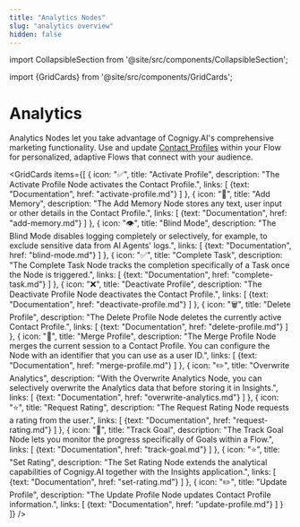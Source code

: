 ```yaml
---
title: "Analytics Nodes" 
slug: "analytics overview"
hidden: false 
---
```

import CollapsibleSection from '@site/src/components/CollapsibleSection';


import {GridCards} from '@site/src/components/GridCards';

# Analytics

Analytics Nodes let you take advantage of Cognigy.AI's comprehensive marketing functionality. Use and update [Contact Profiles](../../../analyze/contact-profiles.md) within your Flow for personalized, adaptive Flows that connect with your audience.

<GridCards items={[
  {
    icon: "✅",
    title: "Activate Profile",
    description: "The Activate Profile Node activates the Contact Profile.",
    links: [
      {text: "Documentation", href: "activate-profile.md"}
    ]
  },
  {
    icon: "🧠",
    title: "Add Memory",
    description: "The Add Memory Node stores any text, user input or other details in the Contact Profile.",
    links: [
      {text: "Documentation", href: "add-memory.md"}
    ]
  },
  {
    icon: "👁️",
    title: "Blind Mode",
    description: "The Blind Mode disables logging completely or selectively, for example, to exclude sensitive data from AI Agents' logs.",
    links: [
      {text: "Documentation", href: "blind-mode.md"}
    ]
  },
  {
    icon: "✅",
    title: "Complete Task",
    description: "The Complete Task Node tracks the completion specifically of a Task once the Node is triggered.",
    links: [
      {text: "Documentation", href: "complete-task.md"}
    ]
  },
  {
    icon: "❌",
    title: "Deactivate Profile",
    description: "The Deactivate Profile Node deactivates the Contact Profile.",
    links: [
      {text: "Documentation", href: "deactivate-profile.md"}
    ]
  },
  {
    icon: "🗑️",
    title: "Delete Profile",
    description: "The Delete Profile Node deletes the currently active Contact Profile.",
    links: [
      {text: "Documentation", href: "delete-profile.md"}
    ]
  },
  {
    icon: "👥",
    title: "Merge Profile",
    description: "The Merge Profile Node merges the current session to a Contact Profile. You can configure the Node with an identifier that you can use as a user ID.",
    links: [
      {text: "Documentation", href: "merge-profile.md"}
    ]
  },
  {
    icon: "✏️",
    title: "Overwrite Analytics",
    description: "With the Overwrite Analytics Node, you can selectively overwrite the Analytics data that before storing it in Insights.",
    links: [
      {text: "Documentation", href: "overwrite-analytics.md"}
    ]
  },
  {
    icon: "⭐",
    title: "Request Rating",
    description: "The Request Rating Node requests a rating from the user.",
    links: [
      {text: "Documentation", href: "request-rating.md"}
    ]
  },
  {
    icon: "🎯",
    title: "Track Goal",
    description: "The Track Goal Node lets you monitor the progress specifically of Goals within a Flow.",
    links: [
      {text: "Documentation", href: "track-goal.md"}
    ]
  },
  {
    icon: "⭐",
    title: "Set Rating",
    description: "The Set Rating Node extends the analytical capabilities of Cognigy.AI together with the Insights application.",
    links: [
      {text: "Documentation", href: "set-rating.md"}
    ]
  },
  {
    icon: "✏️",
    title: "Update Profile",
    description: "The Update Profile Node updates Contact Profile information.",
    links: [
      {text: "Documentation", href: "update-profile.md"}
    ]
  }
]} />
